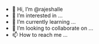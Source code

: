 - 👋 Hi, I’m @rajeshalle
- 👀 I’m interested in ...
- 🌱 I’m currently learning ...
- 💞️ I’m looking to collaborate on ...
- 📫 How to reach me ...

<!---
rajeshalle/rajeshalle is a ✨ special ✨ repository because its `README.md` (this file) appears on your GitHub profile.
You can click the Preview link to take a look at your changes.
--->
